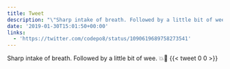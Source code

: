```yaml
---
title: Tweet
description: "\"Sharp intake of breath. Followed by a little bit of wee. \U0001F4A5\U0001F680 \""
date: '2019-01-30T15:01:50+00:00'
links:
  - 'https://twitter.com/codepo8/status/1090619689758273541'
---
```

Sharp intake of breath. Followed by a little bit of wee. 💥🚀 
      {{< tweet 0 0 >}}
    
